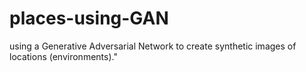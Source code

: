 # places-using-GAN
using a Generative Adversarial Network to create synthetic images of locations (environments)."
